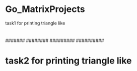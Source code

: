 # Go_MatrixProjects
task1 for printing triangle like
#
##
###
####
#####
######
#######
########
#########
##########

# task2 for printing triangle like
